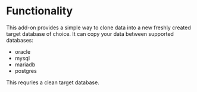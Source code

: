 # Functionality

This add-on provides a simple way to clone data into a new freshly created target database of choice. It can copy your data between supported databases:

- oracle
- mysql
- mariadb
- postgres

This requries a clean target database.
